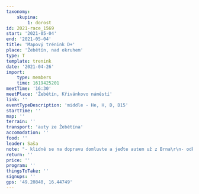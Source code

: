 ```yaml
---
taxonomy:
    skupina:
        1: dorost
id: 2021-race_1569
start: '2021-05-04'
end: '2021-05-04'
title: 'Mapový trénink D+'
place: 'Žebětín, nad okruhem'
type: T
template: trenink
date: '2021-04-26'
import:
    type: members
    time: 1619425201
meetTime: '16:30'
meetPlace: 'Žebětín, Křivánkovo náměstí'
link: ''
eventTypeDescription: 'middle - He, H, D, D15'
startTime: ''
map: ''
terrain: ''
transport: 'auty ze Žebětína'
accomodation: ''
food: ''
leader: Saša
note: "- klidně se na dopravu domluvte a jeďte autem už z Brna\r\n- odkaz na pdf bude k dispozici předem, přihlášeným mapu vytiskneme"
return: ''
price: ''
program: ''
thingsToTake: ''
signups: ''
gps: '49.20840, 16.44749'
---
```


